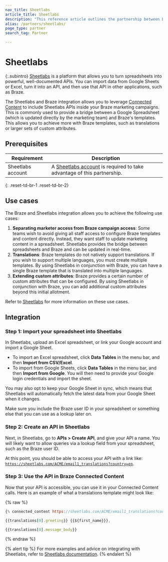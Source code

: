 ```yaml
---
nav_title: Sheetlabs
article_title: Sheetlabs
description: "This reference article outlines the partnership between Braze and Sheetlabs, a service that lets you personalize your marketing campaigns with data sourced from spreadsheets."
alias: /partners/sheetlabs/
page_type: partner
search_tag: Partner

---
```


# Sheetlabs

{:.subintro}
[Sheetlabs][1] is a platform that allows you to turn spreadsheets into powerful, well-documented APIs. You can import data from Google Sheets or Excel, turn it into an API, and then use that API in other applications, such as Braze.

The Sheetlabs and Braze integration allows you to leverage [Connected Content][2] to include Sheetlabs APIs inside your Braze marketing campaigns. This is commonly used to provide a bridge between a Google Spreadsheet (which is updated directly by the marketing team) and Braze's templates. This allows you to achieve more with Braze templates, such as translations or larger sets of custom attributes.

## Prerequisites

| Requirement | Description |
| ----------- | ----------- |
| Sheetlabs account | A [Sheetlabs account][1] is required to take advantage of this partnership. |
{: .reset-td-br-1 .reset-td-br-2}

## Use cases

The Braze and Sheetlabs integration allows you to achieve the following use cases:

1. **Separating marketer access from Braze campaign access**: Some teams wish to avoid giving all staff access to configure Braze templates and content directly. Instead, they want staff to update marketing content in a spreadsheet. Sheetlabs provides the bridge between spreadsheets and Braze and can be updated in real-time.
2. **Translations**: Braze templates do not natively support translations. If you wish to support multiple languages, you must create multiple templates. By using Sheetlabs in conjunction with Braze, you can have a single Braze template that is translated into multiple languages.
3. **Extending custom attributes**: Braze provides a certain number of custom attributes that can be configured. By using Sheetlabs in conjunction with Braze, you can add additional custom attributes beyond this initial allotment.

Refer to [Sheetlabs][3] for more information on these use cases.

## Integration

### Step 1: Import your spreadsheet into Sheetlabs

In Sheetlabs, upload an Excel spreadsheet, or link your Google account and import a Google Sheet. 

- To import an Excel spreadsheet, click **Data Tables** in the menu bar, and then **Import from CSV/Excel**.
- To import from Google Sheets, click **Data Tables** in the menu bar, and then **Import from Google**. You will then need to provide your Google login credentials and import the sheet.

You may also opt to keep your Google Sheet in sync, which means that Sheetlabs will automatically fetch the latest data from your Google Sheet when it changes.

Make sure you include the Braze user ID in your spreadsheet or something else that you can use as a lookup later on.

### Step 2: Create an API in Sheetlabs

Next, in Sheetlabs, go to **APIs > Create API**, and give your API a name. You will likely want to allow queries via a lookup field from your spreadsheet, such as the Braze user ID.

At this point, you should be able to access your API with a link like:<br> [`https://sheetlabs.com/ACME/email1_translations?country=en`][4].

### Step 3: Use the API in Braze Connected Content

Now that your API is accessible, you can use it in your Connected Content calls. Here is an example of what a translations template might look like:

{% raw %}
```js
{% connected_content https://sheetlabs.com/ACME/email1_translations?country={{${country}}} :save translations %}

{{translations[0].greeting}} {{${first_name}}},

{{translations[0].message_body}}
```
{% endraw %}

{% alert tip %}
For more examples and advice on integrating with Sheetlabs, refer to [Sheetlabs documentation](https://app.sheetlabs.com/docs/producers/braze/).
{% endalert %}


[1]: https://sheetlabs.com/
[2]: https://www.braze.com/docs/user_guide/personalization_and_dynamic_content/connected_content/about_connected_content/
[3]: https://app.sheetlabs.com/docs/producers/braze/
[4]: https://sheetlabs.com/ACME/email1_translations?country=en